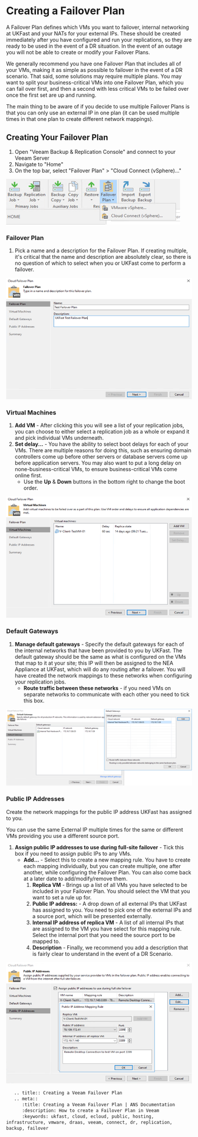 # Creating a Failover Plan

A Failover Plan defines which VMs you want to failover, internal networking at UKFast and your NATs for your external IPs. These should be created immediately after you have configured and run your replications, so they are ready to be used in the event of a DR situation. In the event of an outage you will not be able to create or modify your Failover Plans.

We generally recommend you have one Failover Plan that includes all of your VMs, making it as simple as possible to failover in the event of a DR scenario. That said, some solutions may require multiple plans. You may want to split your business-critical VMs into one Failover Plan, which you can fail over first, and then a second with less critical VMs to  be failed over once the first set are up and running.

The main thing to be aware of if you decide to use multiple Failover Plans is that you can only use an external IP in one plan (it can be used multiple times in that one plan to create different network mappings).


## Creating Your Failover Plan
1. Open "Veeam Backup & Replication Console" and connect to your Veeam Server
2. Navigate to "Home"
3. On the top bar, select "Failover Plan" > "Cloud Connect (vSphere)..."

![Create Veeam Failover Plan](files/createfailoverplan/createfailoverplan.png)

### Failover Plan
1. Pick a name and a description for the Failover Plan. If creating multiple, it's critical that the name and description are absolutely clear, so there is no question of which to select when you or UKFast come to perform a failover.

![Create Veeam Failover Plan - Failover Plan](files/createfailoverplan/createfailoverplan_failoverplan.png)

### Virtual Machines

1. **Add VM** - After clicking this you will see a list of your replication jobs, you can choose to either select a replication job as a whole or expand it and pick individual VMs underneath.
2. **Set delay...** - You have the ability to select boot delays for each of your VMs. There are multiple reasons for doing this, such as ensuring domain controllers come up before other servers or database servers come up before application servers. You may also want to put a long delay on none-business-critical VMs, to ensure business-critical VMs come online first.
    * Use the **Up** & **Down** buttons in the bottom right to change the boot order.

![Create Veeam Failover Plan - Virtual Machines](files/createfailoverplan/createfailoverplan_virtualmachines.png)

### Default Gateways

1. **Manage default gateways** - Specify the default gateways for each of the internal networks that have been provided to you by UKFast. The default gateway should be the same as what is configured on the VMs that map to it at your site; this IP will then be assigned to the NEA Appliance at UKFast, which will do any routing after a failover. You will have created the network mappings to these networks when configuring your replication jobs.
    * **Route traffic between these networks** - if you need VMs on separate networks to communicate with each other you need to tick this box.


![Create Veeam Failover Plan - Default Gateways](files/createfailoverplan/createfailoverplan_defaultgateways.png)

### Public IP Addresses

Create the network mappings for the public IP address UKFast has assigned to you.

You can use the same External IP multiple times for the same or different VMs providing you use a different source port.


1. **Assign public IP addresses to use during full-site failover** - Tick this box if you need to assign public IPs to any VMs.
    * **Add...** - Select this to create a new mapping rule. You have to create each mapping individually, but you can create multiple, one after another, while configuring the Failover Plan. You can also come back at a later date to add/modify/remove them.
        1. **Replica VM** - Brings up a list of all VMs you have selected to be included in your Failover Plan. You should select the VM that you want to set a rule up for.
        2. **Public IP address:** - A drop down of all external IPs that UKFast has assigned to you. You need to pick one of the external IPs and a source port, which will be presented externally.
        3. **Internal IP address of replica VM** - A list of all internal IPs that are assigned to the VM you have select for this mapping rule. Select the internal port that you need the source port to be mapped to.
        4. **Description** - Finally, we recommend you add a description that is fairly clear to understand in the event of a DR Scenario.

![Create Veeam Failover Plan - Public IP Addresses](files/createfailoverplan/createfailoverplan_publicipaddresses.png)

```eval_rst
   .. title:: Creating a Veeam Failover Plan
   .. meta::
      :title: Creating a Veeam Failover Plan | ANS Documentation
      :description: How to create a Failover Plan in Veeam
      :keywords: ukfast, cloud, ecloud, public, hosting, infrastructure, vmware, draas, veeam, connect, dr, replication, backup, failover
```
